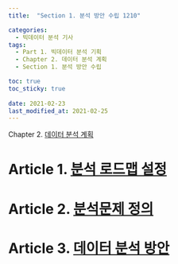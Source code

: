 ```yaml
---
title:  "Section 1. 분석 방안 수립 1210"

categories: 
  - 빅데이터 분석 기사
tags: 
  - Part 1. 빅데이터 분석 기획
  - Chapter 2. 데이터 분석 계획
  - Section 1. 분석 방안 수립

toc: true
toc_sticky: true
 
date: 2021-02-23
last_modified_at: 2021-02-25
---
```


Chapter 2. [데이터 분석 계획](https://goaswon.github.io/%EB%B9%85%EB%8D%B0%EC%9D%B4%ED%84%B0%20%EB%B6%84%EC%84%9D%20%EA%B8%B0%EC%82%AC/1200%EB%8D%B0%EC%9D%B4%ED%84%B0_%EB%B6%84%EC%84%9D_%EA%B3%84%ED%9A%8D/)

# Article 1. [분석 로드맵 설정](https://goaswon.github.io/%EB%B9%85%EB%8D%B0%EC%9D%B4%ED%84%B0%20%EB%B6%84%EC%84%9D%20%EA%B8%B0%EC%82%AC/1211%EB%B6%84%EC%84%9D_%EB%A1%9C%EB%93%9C%EB%A7%B5_%EC%84%A4%EC%A0%95/)

# Article 2. [분석문제 정의](https://goaswon.github.io/%EB%B9%85%EB%8D%B0%EC%9D%B4%ED%84%B0%20%EB%B6%84%EC%84%9D%20%EA%B8%B0%EC%82%AC/1212%EB%B6%84%EC%84%9D_%EB%AC%B8%EC%A0%9C_%EC%A0%95%EC%9D%98/)

# Article 3. [데이터 분석 방안](https://goaswon.github.io/%EB%B9%85%EB%8D%B0%EC%9D%B4%ED%84%B0%20%EB%B6%84%EC%84%9D%20%EA%B8%B0%EC%82%AC/1213%EB%8D%B0%EC%9D%B4%ED%84%B0_%EB%B6%84%EC%84%9D_%EB%B0%A9%EC%95%88/)

